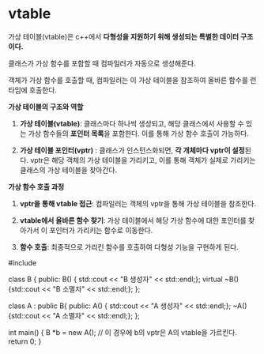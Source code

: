 # vtable

가상 테이블(vtable)은 c++에서 **다형성을 지원하기 위해 생성되는 특별한 데이터 구조이다.**

클래스가 가상 함수를 포함할 때 컴파일러가 자동으로 생성해준다.

객체가 가상 함수를 호출할 때, 컴파일러는 이 가상 테이블을 참조하여 올바른 함수를 런타임에 호출한다.

**가상 테이블의 구조와 역할**

1. **가상 테이블(vtable)**: 클래스마다 하나씩 생성되고, 해당 클래스에서 사용할 수 있는 가상 함수들의 **포인터 목록**을 포함한다. 이를 통해 가상 함수 호출이 가능하다.

2. **가상 테이블 포인터(vptr)** : 클래스가 인스턴스화되면, **각 개체마다 vptr이 설정**된다. vptr은 해당 객체의 가상 테이블을 가리키고, 이를 통해 객체가 실제로 가리키는 클래스의 가상 테이블을 찾아간다.

**가상 함수 호출 과정**

1. **vptr을 통해 vtable 접근**: 컴파일러는 객체의 vptr을 통해 가상 테이블을 참조한다.

2. **vtable에서 올바른 함수 찾기**: 가상 테이블에서 해당 가상 함수에 대한 포인터를 찾아가서 이 포인터가 가리키는 함수로 이동한다.

3. **함수 호출**: 최종적으로 가리킨 함수를 호출하여 다형성 기능을 구현하게 된다.

#include <iostream>

class B {
public:
	B() { std::cout << "B 생성자" << std::endl;};
	virtual ~B() {std::cout << "B 소멸자" << std::endl;};
};

class A : public B{
public:
	A() { std::cout << "A 생성자" << std::endl;};
	~A() {std::cout << "A 소멸자" << std::endl;};
};

int main() {
	B *b = new A();
 // 이 경우에 b의 vptr은 A의 vtable을 가르킨다.
    return 0;
}
